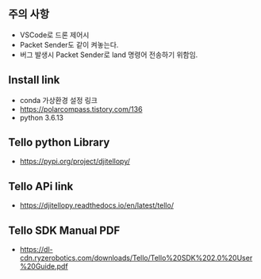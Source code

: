 ## 주의 사항
* VSCode로 드론 제어시
* Packet Sender도 같이 켜놓는다.
* 버그 발생시 Packet Sender로 land 명령어 전송하기 위함임.

## Install link
* conda 가상환경 설정 링크
* https://polarcompass.tistory.com/136
* python 3.6.13

## Tello python Library
* https://pypi.org/project/djitellopy/

## Tello APi link
* https://djitellopy.readthedocs.io/en/latest/tello/

## Tello SDK Manual PDF
* https://dl-cdn.ryzerobotics.com/downloads/Tello/Tello%20SDK%202.0%20User%20Guide.pdf